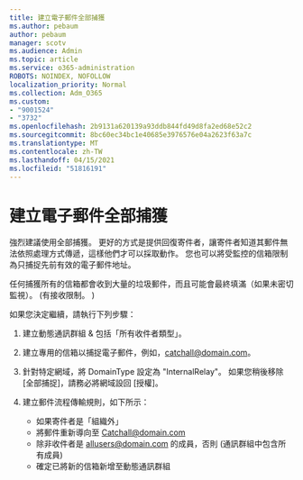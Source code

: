 ```yaml
---
title: 建立電子郵件全部捕獲
ms.author: pebaum
author: pebaum
manager: scotv
ms.audience: Admin
ms.topic: article
ms.service: o365-administration
ROBOTS: NOINDEX, NOFOLLOW
localization_priority: Normal
ms.collection: Adm_O365
ms.custom:
- "9001524"
- "3732"
ms.openlocfilehash: 2b9131a620139a93ddb844fd49d8fa2ed68e52c2
ms.sourcegitcommit: 8bc60ec34bc1e40685e3976576e04a2623f63a7c
ms.translationtype: MT
ms.contentlocale: zh-TW
ms.lasthandoff: 04/15/2021
ms.locfileid: "51816191"
---
```

# <a name="create-an-email-catch-all"></a>建立電子郵件全部捕獲

強烈建議使用全部捕獲。 更好的方式是提供回復寄件者，讓寄件者知道其郵件無法依照處理方式傳遞，這樣他們才可以採取動作。 您也可以將受監控的信箱限制為只捕捉先前有效的電子郵件地址。 

任何捕獲所有的信箱都會收到大量的垃圾郵件，而且可能會最終填滿（如果未密切監視）。  (有接收限制。 )  

如果您決定繼續，請執行下列步驟：

1. 建立動態通訊群組 & 包括「所有收件者類型」。

2. 建立專用的信箱以捕捉電子郵件，例如，catchall@domain.com。

3. 針對特定網域，將 DomainType 設定為 "InternalRelay"。 如果您稍後移除 [全部捕捉]，請務必將網域設回 [授權]。

4. 建立郵件流程傳輸規則，如下所示：

    - 如果寄件者是「組織外」
    - 將郵件重新導向至 Catchall@domain.com
    - 除非收件者是 allusers@domain.com 的成員，否則 (通訊群組中包含所有成員) 
    - 確定已將新的信箱新增至動態通訊群組
